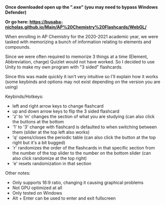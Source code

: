 **Once downloaded open up the ".exe" (you may need to bypass Windows Defender)**

**Or go here: https://busaba-nicholas.github.io/Main/AP%20Chemistry%20Flashcards/WebGL/**

When enrolling in AP Chemistry for the 2020-2021 academic year, we were tasked with memorizing a bunch of information relating to elements and compounds.

Since we were often required to memorize 3 things at a time (Element, Abbreviation, charge) Quizlet would not have worked. 
So I decided to use Unity to make my own program with "3 sided" flashcards.

Since this was made quickly it isn't very intuitive so I'll explain how it works (some keybinds and options may not exist depending on the version you are using)

Keybinds/Hotkeys:
  - left and right arrow keys to change flashcard
  - up and down arrow keys to flip the 3 sided flashcard
  - 'z' to 'm' changes the section of what you are studying (can also click the buttons at the bottom
  - '1' to '3' change with flashcard is defaulted to when switching between them (slider at the top left also works)
  - 'q' opens/closes the periodic table (can also click the button at the top right but it's a bit bugged)
  - 'r' randomizes the order of the flashcards in that specific section from the number of the top slider to the number on the bottom slider (can also click randomize at the top right)
  - 'e' resets randomization in that section
  
Other notes:
  - Only supports 16:9 ratio, changing it causing graphical problems
  - Not GPU optimized at all
  - Only tested on Windows
  - Alt + Enter can be used to enter and exit fullscreen
